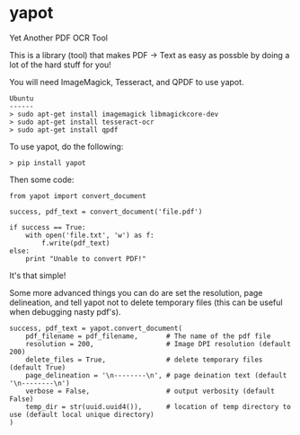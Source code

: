 yapot
=====

Yet Another PDF OCR Tool


This is a library (tool) that makes PDF -> Text as easy as possble by doing a lot of the hard stuff for you!

You will need ImageMagick, Tesseract, and QPDF to use yapot.

    Ubuntu
    ------
    > sudo apt-get install imagemagick libmagickcore-dev
    > sudo apt-get install tesseract-ocr
    > sudo apt-get install qpdf
        
To use yapot, do the following:

    > pip install yapot
    
Then some code:

    from yapot import convert_document
    
    success, pdf_text = convert_document('file.pdf')
    
    if success == True:
        with open('file.txt', 'w') as f:
            f.write(pdf_text)
    else:
        print "Unable to convert PDF!"
        
It's that simple!

Some more advanced things you can do are set the resolution, page delineation, and tell yapot not to delete temporary files (this can be useful when debugging nasty pdf's).

    success, pdf_text = yapot.convert_document(
        pdf_filename = pdf_filename,       # The name of the pdf file
        resolution = 200,                  # Image DPI resolution (default 200)
        delete_files = True,               # delete temporary files (default True)
        page_delineation = '\n--------\n', # page deination text (default '\n--------\n')
        verbose = False,                   # output verbosity (default False)
        temp_dir = str(uuid.uuid4()),      # location of temp directory to use (default local unique directory)
    )

